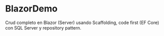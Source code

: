 # BlazorDemo

Crud completo en Blazor (Server) usando Scaffolding, code first (EF Core) con SQL Server y repository pattern.